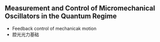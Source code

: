 ## Measurement and Control of Micromechanical Oscillators in the Quantum Regime

- Feedback control of mechanicak motion
- 腔光光力基础
<!--stackedit_data:
eyJoaXN0b3J5IjpbLTE4Mjc5MzMwMjddfQ==
-->